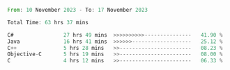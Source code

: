 <!--<div align=center><img src="https://leetcard.jacoblin.cool/CalvinWan0101"></div>-->

<!--START_SECTION:waka-->

```rust
From: 10 November 2023 - To: 17 November 2023

Total Time: 63 hrs 37 mins

C#                27 hrs 49 mins  >>>>>>>>>>---------------   41.90 %
Java              16 hrs 41 mins  >>>>>>-------------------   25.12 %
C++               5 hrs 28 mins   >>-----------------------   08.23 %
Objective-C       5 hrs 19 mins   >>-----------------------   08.00 %
C                 4 hrs 12 mins   >>-----------------------   06.33 %
```

<!--END_SECTION:waka-->
